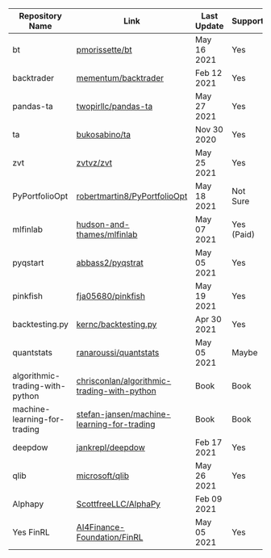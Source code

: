 | Repository Name                 | Link                                                                                                          | Last Update | Support    | Portfolio Optimization |
|---------------------------------|---------------------------------------------------------------------------------------------------------------|-------------|------------|------------------------|
| bt                              | [pmorissette/bt](https://github.com/pmorissette/bt)                                                           | May 16 2021 | Yes        |                        |
| backtrader                      | [mementum/backtrader](https://github.com/mementum/backtrader)                                                 | Feb 12 2021 | Yes        |                        |
| pandas-ta                       | [twopirllc/pandas-ta](https://github.com/twopirllc/pandas-ta)                                                 | May 27 2021 | Yes        |                        |
| ta                              | [bukosabino/ta](https://github.com/bukosabino/ta)                                                             | Nov 30 2020 | Yes        |                        |
| zvt                             | [zvtvz/zvt](https://github.com/zvtvz/zvt)                                                                     | May 25 2021 | Yes        |                        |
| PyPortfolioOpt                  | [robertmartin8/PyPortfolioOpt](https://github.com/robertmartin8/PyPortfolioOpt)                               | May 18 2021 | Not Sure   |                        |
| mlfinlab                        | [hudson-and-thames/mlfinlab](https://github.com/hudson-and-thames/mlfinlab)                                   | May 07 2021 | Yes (Paid) |                        |
| pyqstart                        | [abbass2/pyqstrat](https://github.com/abbass2/pyqstrat)                                                       | May 05 2021 | Yes        |                        |
| pinkfish                        | [fja05680/pinkfish](https://github.com/fja05680/pinkfish)                                                     | May 19 2021 | Yes        |                        |
| backtesting.py                  | [kernc/backtesting.py](https://github.com/kernc/backtesting.py)                                               | Apr 30 2021 | Yes        |                        |
| quantstats                      | [ranaroussi/quantstats](https://github.com/ranaroussi/quantstats)                                             | May 05 2021 | Maybe      |                        |
| algorithmic-trading-with-python | [chrisconlan/algorithmic-trading-with-python](https://github.com/chrisconlan/algorithmic-trading-with-python) | Book        | Book       |                        |
| machine-learning-for-trading    | [stefan-jansen/machine-learning-for-trading](https://github.com/stefan-jansen/machine-learning-for-trading)   | Book        | Book       |                        |
| deepdow                         | [jankrepl/deepdow](https://github.com/jankrepl/deepdow)                                                       | Feb 17 2021 | Yes        |                        |
| qlib                            | [microsoft/qlib](https://github.com/microsoft/qlib)                                                           | May 26 2021 | Yes        |                        |
| Alphapy                         | [ScottfreeLLC/AlphaPy](https://github.com/ScottfreeLLC/AlphaPy)                                               | Feb 09 2021 |            |                        |
| Yes FinRL                       | [AI4Finance-Foundation/FinRL](https://github.com/AI4Finance-Foundation/FinRL)                                 | May 05 2021 | Yes        |                        |
